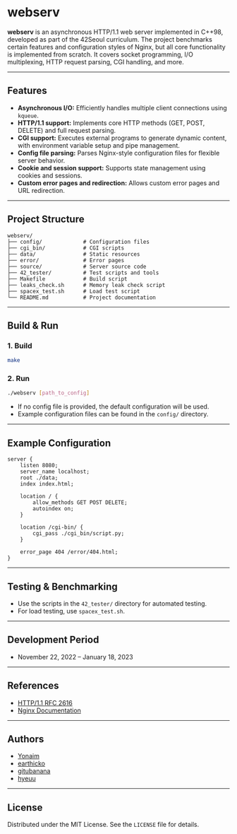 # webserv

**webserv** is an asynchronous HTTP/1.1 web server implemented in C++98, developed as part of the 42Seoul curriculum. The project benchmarks certain features and configuration styles of Nginx, but all core functionality is implemented from scratch. It covers socket programming, I/O multiplexing, HTTP request parsing, CGI handling, and more.

---

## Features

* **Asynchronous I/O:** Efficiently handles multiple client connections using `kqueue`.
* **HTTP/1.1 support:** Implements core HTTP methods (GET, POST, DELETE) and full request parsing.
* **CGI support:** Executes external programs to generate dynamic content, with environment variable setup and pipe management.
* **Config file parsing:** Parses Nginx-style configuration files for flexible server behavior.
* **Cookie and session support:** Supports state management using cookies and sessions.
* **Custom error pages and redirection:** Allows custom error pages and URL redirection.

---

## Project Structure

```
webserv/
├── config/             # Configuration files
├── cgi_bin/            # CGI scripts
├── data/               # Static resources
├── error/              # Error pages
├── source/             # Server source code
├── 42_tester/          # Test scripts and tools
├── Makefile            # Build script
├── leaks_check.sh      # Memory leak check script
├── spacex_test.sh      # Load test script
└── README.md           # Project documentation
```

---

## Build & Run

### 1. Build

```bash
make
```

### 2. Run

```bash
./webserv [path_to_config]
```

* If no config file is provided, the default configuration will be used.
* Example configuration files can be found in the `config/` directory.

---

## Example Configuration

```nginx
server {
    listen 8080;
    server_name localhost;
    root ./data;
    index index.html;

    location / {
        allow_methods GET POST DELETE;
        autoindex on;
    }

    location /cgi-bin/ {
        cgi_pass ./cgi_bin/script.py;
    }

    error_page 404 /error/404.html;
}
```

---

## Testing & Benchmarking

* Use the scripts in the `42_tester/` directory for automated testing.
* For load testing, use `spacex_test.sh`.

---

## Development Period

* November 22, 2022 – January 18, 2023

---

## References

* [HTTP/1.1 RFC 2616](https://www.rfc-editor.org/rfc/rfc2616)
* [Nginx Documentation](https://nginx.org/en/docs/)

---

## Authors

* [Yonaim](https://github.com/Yonaim)
* [earthicko](https://github.com/earthicko)
* [gitubanana](https://github.com/gitubanana)
* [hyeuu](https://github.com/hey-uu)

---

## License

Distributed under the MIT License. See the `LICENSE` file for details.

